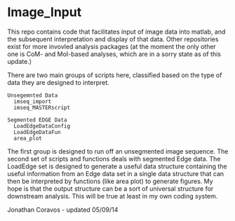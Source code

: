 Image_Input
===========

This repo contains code that facilitates input of image data into matlab, and the subsequent interpretation and display of that data. Other repositories exist for more invovled analysis packages (at the moment the only other one is CoM- and MoI-based analyses, which are in a sorry state as of this update.)

  There are two main groups of scripts here, classified based on the type of data they are designed to interpret.
   
    Unsegemnted Data
      imseq_import
      imseq_MASTERscript
    
    Segmented EDGE Data
      LoadEdgeDataConfig
      LoadEdgeDataFun
      area_plot
    
  The first group is designed to run off an unsegmented image sequence. The second set of scripts and functions deals with segmented Edge data. The LoadEdge set is designed to generate a useful data structure containing the useful information from an Edge data set in a single data structure that can then be interpreted by functions (like area plot) to generate figures. My hope is that the output structure can be a sort of universal structure for downstream analysis. This will be true at least in my own coding system.
  
  Jonathan Coravos - updated 05/09/14
